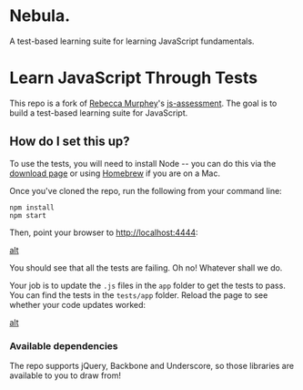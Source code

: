 # Nebula.

A test-based learning suite for learning JavaScript fundamentals.

# Learn JavaScript Through Tests

This repo is a fork of [Rebecca Murphey](https://github.com/rmurphey)'s [js-assessment](https://github.com/rmurphey/js-assessment). The goal is to build a test-based learning suite for JavaScript.

## How do I set this up?
To use the tests, you will need to install Node -- you can do this via the
[download page](https://nodejs.org/download/) or using
[Homebrew](http://mxcl.github.com/homebrew/) if you are on a Mac.

Once you've cloned the repo, run the following from your command line:

```
npm install
npm start
```

Then, point your browser to [http://localhost:4444](http://localhost:4444):

[alt](http://i.imgur.com/itfZyCz.png)

You should see that all the tests are failing. Oh no! Whatever shall we do.

Your job is to update the `.js` files in the `app` folder to get the tests to pass. You can find the tests in the `tests/app` folder. Reload the page to see whether your code updates worked:

[alt](http://i.imgur.com/Gkh9E7t.png)

### Available dependencies

The repo supports jQuery, Backbone and Underscore, so those libraries are available to you to draw from!
